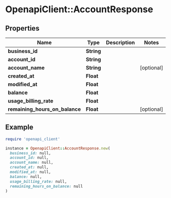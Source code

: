 # OpenapiClient::AccountResponse

## Properties

| Name | Type | Description | Notes |
| ---- | ---- | ----------- | ----- |
| **business_id** | **String** |  |  |
| **account_id** | **String** |  |  |
| **account_name** | **String** |  | [optional] |
| **created_at** | **Float** |  |  |
| **modified_at** | **Float** |  |  |
| **balance** | **Float** |  |  |
| **usage_billing_rate** | **Float** |  |  |
| **remaining_hours_on_balance** | **Float** |  | [optional] |

## Example

```ruby
require 'openapi_client'

instance = OpenapiClient::AccountResponse.new(
  business_id: null,
  account_id: null,
  account_name: null,
  created_at: null,
  modified_at: null,
  balance: null,
  usage_billing_rate: null,
  remaining_hours_on_balance: null
)
```

